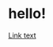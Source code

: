 <!DOCTYPE html>
<html>

<head>
</head>

<body>
<h1>hello!</h1>

<a href="pokerouge.net">Link text</a>
